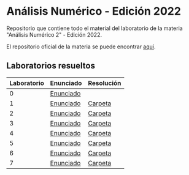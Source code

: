 # Análisis Numérico - Edición 2022

Repositorio que contiene todo el material del laboratorio de la materia "Análisis Numérico 2" - Edición 2022.

El repositorio oficial de la materia se puede encontrar [aquí](https://github.com/lbiedma/anfamaf2022).

## Laboratorios resueltos

| Laboratorio | Enunciado | Resolución |
| ----------- | --------- | ---------- |
| 0 | [Enunciado](./laboratorios/lab0/enunciado.pdf) |  |
| 1 | [Enunciado](./laboratorios/lab1/enunciado.pdf) | [Carpeta](./laboratorios/lab1/) |
| 2 | [Enunciado](./laboratorios/lab2/enunciado.pdf) | [Carpeta](./laboratorios/lab2/) |
| 3 | [Enunciado](./laboratorios/lab3/enunciado.pdf) | [Carpeta](./laboratorios/lab3/) |
| 4 | [Enunciado](./laboratorios/lab4/enunciado.pdf) | [Carpeta](./laboratorios/lab4/) |
| 5 | [Enunciado](./laboratorios/lab5/enunciado.pdf) | [Carpeta](./laboratorios/lab5/) |
| 6 | [Enunciado](./laboratorios/lab6/enunciado.pdf) | [Carpeta](./laboratorios/lab6/) |
| 7 | [Enunciado](./laboratorios/lab7/enunciado.pdf) | [Carpeta](./laboratorios/lab7/) |
